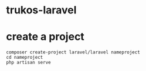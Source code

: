 # trukos-laravel

# create a project 
```
composer create-project laravel/laravel nameproject
cd nameproject
php artisan serve
```
